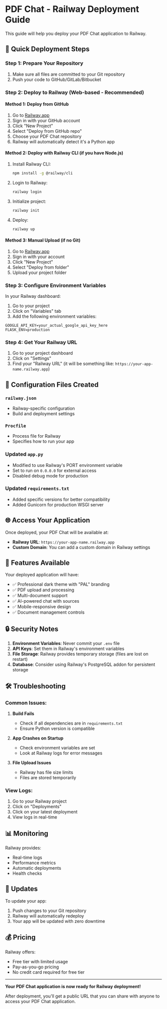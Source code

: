 # PDF Chat - Railway Deployment Guide

This guide will help you deploy your PDF Chat application to Railway.

## 🚀 Quick Deployment Steps

### Step 1: Prepare Your Repository
1. Make sure all files are committed to your Git repository
2. Push your code to GitHub/GitLab/Bitbucket

### Step 2: Deploy to Railway (Web-based - Recommended)

#### Method 1: Deploy from GitHub
1. Go to [Railway.app](https://railway.app)
2. Sign in with your GitHub account
3. Click "New Project"
4. Select "Deploy from GitHub repo"
5. Choose your PDF Chat repository
6. Railway will automatically detect it's a Python app

#### Method 2: Deploy with Railway CLI (if you have Node.js)
1. Install Railway CLI:
   ```bash
   npm install -g @railway/cli
   ```
2. Login to Railway:
   ```bash
   railway login
   ```
3. Initialize project:
   ```bash
   railway init
   ```
4. Deploy:
   ```bash
   railway up
   ```

#### Method 3: Manual Upload (if no Git)
1. Go to [Railway.app](https://railway.app)
2. Sign in with your account
3. Click "New Project"
4. Select "Deploy from folder"
5. Upload your project folder

### Step 3: Configure Environment Variables
In your Railway dashboard:
1. Go to your project
2. Click on "Variables" tab
3. Add the following environment variables:

```
GOOGLE_API_KEY=your_actual_google_api_key_here
FLASK_ENV=production
```

### Step 4: Get Your Railway URL
1. Go to your project dashboard
2. Click on "Settings"
3. Find your "Railway URL" (it will be something like: `https://your-app-name.railway.app`)

## 🔧 Configuration Files Created

### `railway.json`
- Railway-specific configuration
- Build and deployment settings

### `Procfile`
- Process file for Railway
- Specifies how to run your app

### Updated `app.py`
- Modified to use Railway's PORT environment variable
- Set to run on `0.0.0.0` for external access
- Disabled debug mode for production

### Updated `requirements.txt`
- Added specific versions for better compatibility
- Added Gunicorn for production WSGI server

## 🌐 Access Your Application

Once deployed, your PDF Chat will be available at:
- **Railway URL**: `https://your-app-name.railway.app`
- **Custom Domain**: You can add a custom domain in Railway settings

## 📱 Features Available

Your deployed application will have:
- ✅ Professional dark theme with "PAL" branding
- ✅ PDF upload and processing
- ✅ Multi-document support
- ✅ AI-powered chat with sources
- ✅ Mobile-responsive design
- ✅ Document management controls

## 🔒 Security Notes

1. **Environment Variables**: Never commit your `.env` file
2. **API Keys**: Set them in Railway's environment variables
3. **File Storage**: Railway provides temporary storage (files are lost on restart)
4. **Database**: Consider using Railway's PostgreSQL addon for persistent storage

## 🛠️ Troubleshooting

### Common Issues:

1. **Build Fails**
   - Check if all dependencies are in `requirements.txt`
   - Ensure Python version is compatible

2. **App Crashes on Startup**
   - Check environment variables are set
   - Look at Railway logs for error messages

3. **File Upload Issues**
   - Railway has file size limits
   - Files are stored temporarily

### View Logs:
1. Go to your Railway project
2. Click on "Deployments"
3. Click on your latest deployment
4. View logs in real-time

## 📊 Monitoring

Railway provides:
- Real-time logs
- Performance metrics
- Automatic deployments
- Health checks

## 🔄 Updates

To update your app:
1. Push changes to your Git repository
2. Railway will automatically redeploy
3. Your app will be updated with zero downtime

## 💰 Pricing

Railway offers:
- Free tier with limited usage
- Pay-as-you-go pricing
- No credit card required for free tier

---

**Your PDF Chat application is now ready for Railway deployment!**

After deployment, you'll get a public URL that you can share with anyone to access your PDF Chat application.
